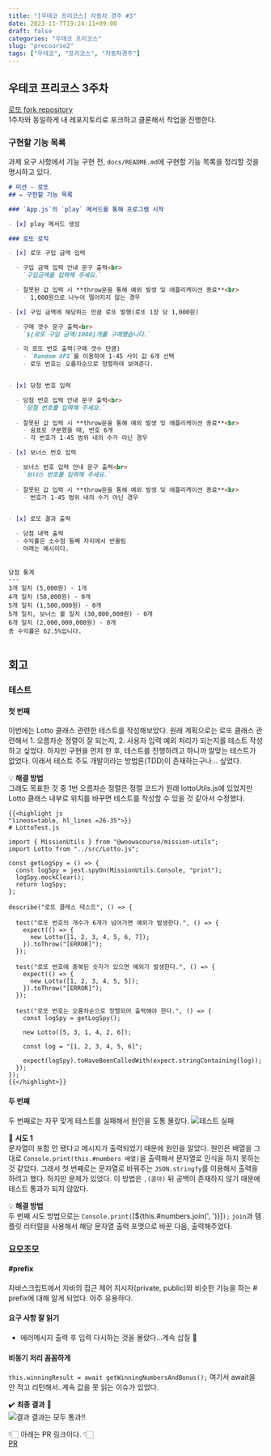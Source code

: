 ```yaml
---
title: "[우테코 프리코스] 자동차 경주 #3"
date: 2023-11-7T19:24:11+09:00
draft: false
categories: "우테코 프리코스"
slug: "precourse2"
tags: ["우테코", "프리코스", "자동차경주"]
---
```


## 우테코 프리코스 3주차

[로또 fork repository](https://github.com/kimdaye77/javascript-lotto-6)
<br>
1주차와 동일하게 내 레포지토리로 포크하고 클론해서 작업을 진행한다.

### 구현할 기능 목록

과제 요구 사항에서 기능 구현 전, `docs/README.md`에 구현할 기능 목록을 정리할 것을 명시하고 있다.

```md
# 미션 - 로또
## ✏️ 구현할 기능 목록

### `App.js`의 `play` 메서드를 통해 프로그램 시작

- [x] play 메서드 생성

### 로또 로직

- [x] 로또 구입 금액 입력

  - 구입 금액 입력 안내 문구 출력<br>
    `구입금액을 입력해 주세요.`

  - 잘못된 값 입력 시 **throw문을 통해 예외 발생 및 애플리케이션 종료**<br>
    - 1,000원으로 나누어 떨어지지 않는 경우

- [x] 구입 금액에 해당하는 만큼 로또 발행(로또 1장 당 1,000원)

  - 구매 갯수 문구 출력<br>
    `${로또 구입 금액/1000}개를 구매했습니다.`

  - 각 로또 번호 출력(구매 갯수 만큼)
    - `Random API`를 이용하여 1-45 사이 값 6개 선택
    - 로또 번호는 오름차순으로 정렬하여 보여준다.


- [x] 당첨 번호 입력

  - 당첨 번호 입력 안내 문구 출력<br>
    `당첨 번호를 입력해 주세요.`
 
  - 잘못된 값 입력 시 **throw문을 통해 예외 발생 및 애플리케이션 종료**<br>
    - 쉼표로 구분했을 때, 번호 6개
    - 각 번호가 1-45 범위 내의 수가 아닌 경우

- [x] 보너스 번호 입력

  - 보너스 번호 입력 안내 문구 출력<br>
    `보너스 번호를 입력해 주세요.`
 
  - 잘못된 값 입력 시 **throw문을 통해 예외 발생 및 애플리케이션 종료**<br>
    - 번호가 1-45 범위 내의 수가 아닌 경우


- [x] 로또 결과 출력

  - 당첨 내역 출력
  - 수익률은 소수점 둘째 자리에서 반올림
  - 아래는 예시이다.
  
  ```
    당첨 통계
    ---
    3개 일치 (5,000원) - 1개
    4개 일치 (50,000원) - 0개
    5개 일치 (1,500,000원) - 0개
    5개 일치, 보너스 볼 일치 (30,000,000원) - 0개
    6개 일치 (2,000,000,000원) - 0개
    총 수익률은 62.5%입니다.
  ```
```

## 회고

### 테스트

#### 첫 번째
이번에는 Lotto 클래스 관련한 테스트를 작성해보았다.
원래 계획으로는 로또 클래스 관련해서 1. 오름차순 정렬이 잘 되는지, 2. 사용자 입력 예외 처리가 되는지를 테스트 작성하고 싶었다.
하지만 구현을 먼저 한 후, 테스트를 진행하려고 하니까 알맞는 테스트가 없었다.
 이래서 테스트 주도 개발이라는 방법론(TDD)이 존재하는구나... 싶었다.

💡 **해결 방법**<br>
그래도 목표한 것 중 1번 오름차순 정렬은 정렬 코드가 원래 lottoUtils.js에 있었지만 Lotto 클래스 내부로 위치를 바꾸면 테스트를 작성할 수 있을 것 같아서 수정했다.

```
{{<highlight js
"lineos=table, hl_lines =26-35">}}
# LottoTest.js

import { MissionUtils } from "@woowacourse/mission-utils";
import Lotto from "../src/Lotto.js";

const getLogSpy = () => {
  const logSpy = jest.spyOn(MissionUtils.Console, "print");
  logSpy.mockClear();
  return logSpy;
};

describe("로또 클래스 테스트", () => {

  test("로또 번호의 개수가 6개가 넘어가면 예외가 발생한다.", () => {
    expect(() => {
      new Lotto([1, 2, 3, 4, 5, 6, 7]);
    }).toThrow("[ERROR]");
  });

  test("로또 번호에 중복된 숫자가 있으면 예외가 발생한다.", () => {
    expect(() => {
      new Lotto([1, 2, 3, 4, 5, 5]);
    }).toThrow("[ERROR]");
  });
  
  test("로또 번호는 오름차순으로 정렬되어 출력해야 한다.", () => {
    const logSpy = getLogSpy();

    new Lotto([5, 3, 1, 4, 2, 6]);

    const log = "[1, 2, 3, 4, 5, 6]";

    expect(logSpy).toHaveBeenCalledWith(expect.stringContaining(log));
  });
});
{{</highlight>}}
```

#### 두 번째
두 번째로는 자꾸 맞게 테스트를 실패해서 원인을 도통 몰랐다.
![테스트 실패](img/precourse3-1.png)

🔨 **시도 1**<br>
문자열이 포함 안 됐다고 메시지가 출력되었기 때문에 원인을 알았다. 원인은 배열을 그대로 `Console.print(this.#numbers 배열)`을 출력해서 문자열로 인식을 하지 못하는 것 같았다. 그래서 첫 번째로는 문자열로 바꿔주는 `JSON.stringfy`를 이용해서 출력을 하려고 했다. 하지만 문제가 있었다. 이 방법은 `,(콤마)` 뒤 공백이 존재하지 않기 때문에 테스트 통과가 되지 않았다.

💡 **해결 방법**<br>
두 번째 시도 방법으로는 `Console.print(`[${this.#numbers.join(', ')}]`);` `join`과 템플릿 리터럴을 사용해서 해당 문자열 출력 포맷으로 바꾼 다음, 출력해주었다.

### 요모조모
#### #prefix
자바스크립트에서 자바의 접근 제어 지시자(private, public)와 비슷한 기능을 하는 # prefix에 대해 알게 되었다. 아주 유용하다.
#### 요구 사항 잘 읽기
- 에러메시지 출력 후 입력 다시하는 것을 몰랐다…계속 삽질 👻
#### 비동기 처리 꼼꼼하게
`this.winningResult = await getWinningNumbersAndBonus();` 여기서
await을 안 적고 리턴해서..계속 값을 못 읽는 이슈가 있었다.

✔️ **최종 결과** 💯<br>
![결과](img/precourse3-2.png)
결과는 모두 통과!!

👇🏻 아래는 PR 링크이다. 👇🏻<br>
[PR](https://github.com/woowacourse-precourse/javascript-lotto-6/pull/100)

<!-- ![결과](img/precourse3-3.png)
pr링크를 제출하면 위와 같이 예제 테스트가 모두 통과하는 것을 확인할 수 있다. -->